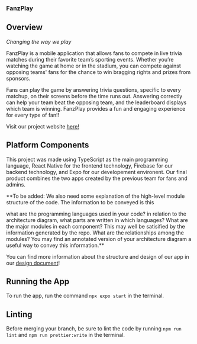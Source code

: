 ### FanzPlay

## Overview
*Changing the way we play*

FanzPlay is a mobile application that allows fans to compete in live trivia matches during their favorite team’s sporting events. Whether you’re watching the game at home or in the stadium, you can compete against opposing teams' fans for the chance to win bragging rights and prizes from sponsors.

Fans can play the game by answering trivia questions, specific to every matchup, on their screens before the time runs out. Answering correctly can help your team beat the opposing team, and the leaderboard displays which team is winning. FanzPlay provides a fun and engaging experience for every type of fan!! 

Visit our project website [here!](https://tarheels.live/comp523teami/)

## Platform Components
This project was made using TypeScript as the main programming language, React Native for the frontend technology, Firebase for our backend technology, and Expo for our developement environent. Our final product combines the two apps created by the previous team for fans and admins. 

**To be added: We also need some explanation of the high-level module structure of the code. The information to be conveyed is this

what are the programming languages used in your code?
in relation to the architecture diagram, what parts are written in which languages?
What are the major modules in each component? This may well be satisified by the information generated by the repo. What are the relationships among the modules? You may find an annotated version of your architecture diagram a useful way to convey this information.**

You can find more information about the structure and design of our app in our [design document]()!

## Running the App
To run the app, run the command `npx expo start` in the terminal. 

## Linting
Before merging your branch, be sure to lint the code by running 
`npm run lint` and `npm run prettier:write` in the terminal. 




